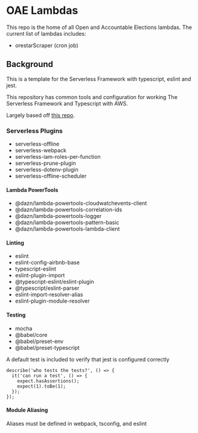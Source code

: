 # OAE Lambdas
This repo is the home of all Open and Accountable Elections lambdas. The current list of lambdas includes:
- orestarScraper (cron job)

## Background
This is a template for the Serverless Framework with typescript, eslint and jest.

This repository has common tools and configuration for working The Serverless Framework and Typescript with AWS.

Largely based off [this repo](https://medium.com/@Michael_Timbs/getting-started-with-aws-serverless-typescript-8c172ccfec41).


### Serverless Plugins
- serverless-offline
- serverless-webpack
- serverless-iam-roles-per-function
- serverless-prune-plugin
- serverless-dotenv-plugin
- serverless-offline-scheduler

#### Lambda PowerTools
- @dazn/lambda-powertools-cloudwatchevents-client
- @dazn/lambda-powertools-correlation-ids
- @dazn/lambda-powertools-logger
- @dazn/lambda-powertools-pattern-basic
- @dazn/lambda-powertools-lambda-client

#### Linting
- eslint
- eslint-config-airbnb-base
- typescript-eslint
- eslint-plugin-import
- @typescript-eslint/eslint-plugin
- @typescript/eslint-parser
- eslint-import-resolver-alias
- eslint-plugin-module-resolver

#### Testing
- mocha
- @babel/core
- @babel/preset-env
- @babel/preset-typescript

A default test is included to verify that jest is configured correctly
```
describe('who tests the tests?', () => {
  it('can run a test', () => {
    expect.hasAssertions();
    expect(1).toBe(1);
  });
});
```

#### Module Aliasing
Aliases must be defined in webpack, tsconfig, and eslint


